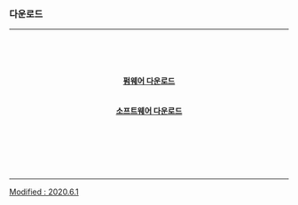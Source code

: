 ### 다운로드

---

<div align="center">

<br><br><br><br>
<a href="http://dev.byrobot.co.kr/products/"><b>펌웨어 다운로드</b></a>
<br><br><br>
<a href="http://ko.byrobot.co.kr/eng/software-kor-new/"><b> 소프트웨어 다운로드 </b>

<br><br><br><br><br>


</div>

---

Modified : 2020.6.1